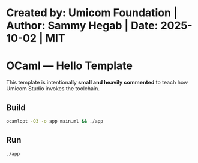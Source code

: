# Created by: Umicom Foundation | Author: Sammy Hegab | Date: 2025-10-02 | MIT

# OCaml — Hello Template

This template is intentionally **small and heavily commented** to teach how
Umicom Studio invokes the toolchain.

## Build
```bash
ocamlopt -O3 -o app main.ml && ./app
```

## Run
```bash
./app
```


